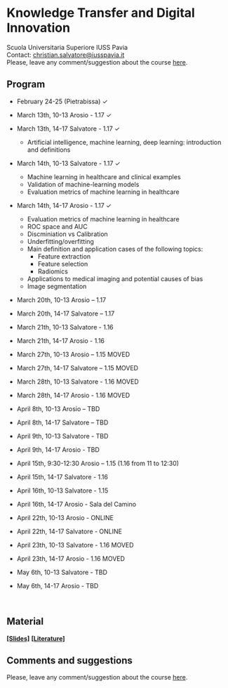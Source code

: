 # Knowledge Transfer and Digital Innovation

Scuola Universitaria Superiore IUSS Pavia
<br>
Contact: christian.salvatore@iusspavia.it
<br>
Please, leave any comment/suggestion about the course [here](TBD).

## Program
* February 24-25 (Pietrabissa) ✓
  
* March 13th, 10-13 Arosio - 1.17 ✓
  
* March 13th, 14-17 Salvatore - 1.17 ✓
    * Artificial intelligence, machine learning, deep learning: introduction and definitions
      
* March 14th, 10-13 Salvatore - 1.17 ✓
   * Machine learning in healthcare and clinical examples
   * Validation of machine-learning models
   * Evaluation metrics of machine learning in healthcare
     
* March 14th, 14-17 Arosio - 1.17 ✓
   * Evaluation metrics of machine learning in healthcare
   * ROC space and AUC
   * Discminiation vs Calibration
   * Underfitting/overfitting
   * Main definition and application cases of the following topics:
     * Feature extraction
     * Feature selection
     * Radiomics
   * Applications to medical imaging and potential causes of bias
   * Image segmentation
  
* March 20th, 10-13 Arosio – 1.17
  
* March 20th, 14-17 Salvatore – 1.17
  
* March 21th, 10-13 Salvatore - 1.16
  
* March 21th, 14-17 Arosio - 1.16
  
* March 27th, 10-13 Arosio – 1.15 MOVED
  
* March 27th, 14-17 Salvatore – 1.15 MOVED
  
* March 28th, 10-13 Salvatore - 1.16 MOVED
  
* March 28th, 14-17 Arosio - 1.16 MOVED

* April 8th, 10-13 Arosio – TBD
  
* April 8th, 14-17 Salvatore – TBD
  
* April 9th, 10-13 Salvatore - TBD
  
* April 9th, 14-17 Arosio - TBD
  
* April 15th, 9:30-12:30 Arosio – 1.15 (1.16 from 11 to 12:30)
  
* April 15th, 14-17 Salvatore  - 1.16
  
* April 16th, 10-13 Salvatore - 1.15
  
* April 16th, 14-17 Arosio - Sala del Camino
  
* April 22th, 10-13 Arosio - ONLINE
  
* April 22th, 14-17 Salvatore - ONLINE 
  
* April 23th, 10-13 Salvatore - 1.16 MOVED
  
* April 23th, 14-17 Arosio - 1.16 MOVED

* May 6th, 10-13 Salvatore - TBD
  
* May 6th, 14-17 Arosio - TBD

<br>

## Material
[__[Slides]__](https://drive.google.com/drive/folders/1t_AXmkEUzHy-lLjT3y7KBLnH9jUY4q7Y?usp=sharing)
[__[Literature]__](TBD)

## Comments and suggestions
Please, leave any comment/suggestion about the course [here](TBD).

